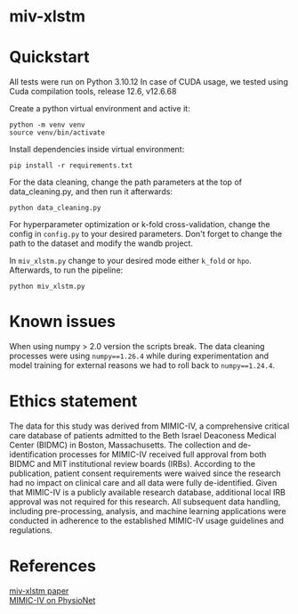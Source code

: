 # miv-xlstm

# Quickstart

All tests were run on Python 3.10.12
In case of CUDA usage, we tested using Cuda compilation tools, release 12.6, v12.6.68

Create a python virtual environment and active it: 
```
python -m venv venv
source venv/bin/activate
```
Install dependencies inside virtual environment: 
```
pip install -r requirements.txt
```

For the data cleaning, change the path parameters at the top of data_cleaning.py, and then run it afterwards:
```
python data_cleaning.py
```

For hyperparameter optimization or k-fold cross-validation, change the config in `config.py` to your desired parameters. Don't forget to change the path to the dataset and modify the wandb project.

In `miv_xlstm.py` change to your desired mode either `k_fold` or `hpo`.
Afterwards, to run the pipeline:
```
python miv_xlstm.py
```

# Known issues

When using numpy > 2.0 version the scripts break. The data cleaning processes were using `numpy==1.26.4` while during experimentation and model training for external reasons we had to roll back to `numpy==1.24.4`.

# Ethics statement

The data for this study was derived from MIMIC-IV, a comprehensive critical care database of patients admitted to the Beth Israel Deaconess Medical Center (BIDMC) in Boston, Massachusetts. The collection and de-identification processes for MIMIC-IV received full approval from both BIDMC and MIT institutional review boards (IRBs). According to the publication, patient consent requirements were waived since the research had no impact on clinical care and all data were fully de-identified. Given that MIMIC-IV is a publicly available research database, additional local IRB approval was not required for this research. All subsequent data handling, including pre-processing, analysis, and machine learning applications were conducted in adherence to the established MIMIC-IV usage guidelines and regulations.

# References

[miv-xlstm paper](https://csutora.com/miv-xlstm) <br>
[MIMIC-IV on PhysioNet](https://physionet.org/content/mimiciv/3.0/)
